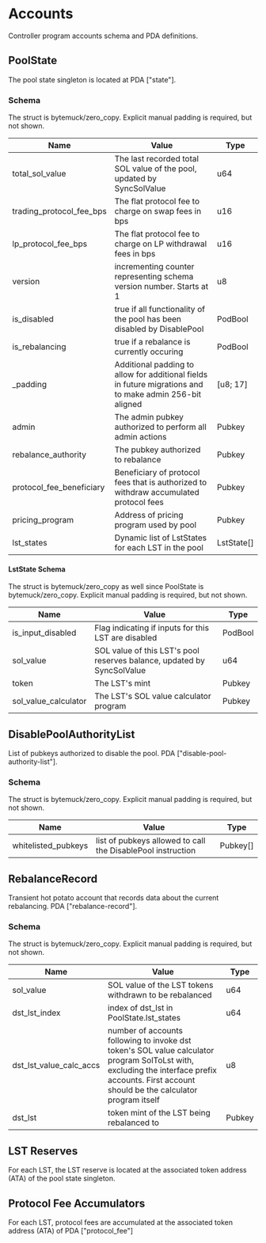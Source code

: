 # Accounts

Controller program accounts schema and PDA definitions.

## PoolState

The pool state singleton is located at PDA ["state"].

### Schema

The struct is bytemuck/zero_copy. Explicit manual padding is required, but not shown.

| Name                     | Value                                                                                                    | Type       |
| ------------------------ | -------------------------------------------------------------------------------------------------------- | ---------- |
| total_sol_value          | The last recorded total SOL value of the pool, updated by SyncSolValue                                   | u64        |
| trading_protocol_fee_bps | The flat protocol fee to charge on swap fees in bps                                                      | u16        |
| lp_protocol_fee_bps      | The flat protocol fee to charge on LP withdrawal fees in bps                                             | u16        |
| version                  | incrementing counter representing schema version number. Starts at 1                                     | u8         |
| is_disabled              | true if all functionality of the pool has been disabled by DisablePool                                   | PodBool    |
| is_rebalancing           | true if a rebalance is currently occuring                                                                | PodBool    |
| \_padding                | Additional padding to allow for additional fields in future migrations and to make admin 256-bit aligned | [u8; 17]   |
| admin                    | The admin pubkey authorized to perform all admin actions                                                 | Pubkey     |
| rebalance_authority      | The pubkey authorized to rebalance                                                                       | Pubkey     |
| protocol_fee_beneficiary | Beneficiary of protocol fees that is authorized to withdraw accumulated protocol fees                    | Pubkey     |
| pricing_program          | Address of pricing program used by pool                                                                  | Pubkey     |
| lst_states               | Dynamic list of LstStates for each LST in the pool                                                       | LstState[] |

#### LstState Schema

The struct is bytemuck/zero_copy as well since PoolState is bytemuck/zero_copy. Explicit manual padding is required, but not shown.

| Name                 | Value                                                                  | Type    |
| -------------------- | ---------------------------------------------------------------------- | ------- |
| is_input_disabled    | Flag indicating if inputs for this LST are disabled                    | PodBool |
| sol_value            | SOL value of this LST's pool reserves balance, updated by SyncSolValue | u64     |
| token                | The LST's mint                                                         | Pubkey  |
| sol_value_calculator | The LST's SOL value calculator program                                 | Pubkey  |

## DisablePoolAuthorityList

List of pubkeys authorized to disable the pool. PDA ["disable-pool-authority-list"].

### Schema

The struct is bytemuck/zero_copy. Explicit manual padding is required, but not shown.

| Name                | Value                                                       | Type     |
| ------------------- | ----------------------------------------------------------- | -------- |
| whitelisted_pubkeys | list of pubkeys allowed to call the DisablePool instruction | Pubkey[] |

## RebalanceRecord

Transient hot potato account that records data about the current rebalancing. PDA ["rebalance-record"].

### Schema

The struct is bytemuck/zero_copy. Explicit manual padding is required, but not shown.

| Name                    | Value                                                                                                                                                                                         | Type   |
| ----------------------- | --------------------------------------------------------------------------------------------------------------------------------------------------------------------------------------------- | ------ |
| sol_value               | SOL value of the LST tokens withdrawn to be rebalanced                                                                                                                                        | u64    |
| dst_lst_index           | index of dst_lst in PoolState.lst_states                                                                                                                                                      | u64    |
| dst_lst_value_calc_accs | number of accounts following to invoke dst token's SOL value calculator program SolToLst with, excluding the interface prefix accounts. First account should be the calculator program itself | u8     |
| dst_lst                 | token mint of the LST being rebalanced to                                                                                                                                                     | Pubkey |

## LST Reserves

For each LST, the LST reserve is located at the associated token address (ATA) of the pool state singleton.

## Protocol Fee Accumulators

For each LST, protocol fees are accumulated at the associated token address (ATA) of PDA ["protocol_fee"]
